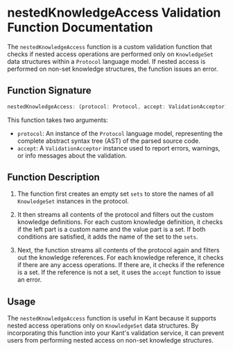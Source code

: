 # nestedKnowledgeAccess Validation Function Documentation

The `nestedKnowledgeAccess` function is a custom validation function that checks if nested access operations are performed only on `KnowledgeSet` data structures within a `Protocol` language model. If nested access is performed on non-set knowledge structures, the function issues an error.

## Function Signature

```typescript
nestedKnowledgeAccess: (protocol: Protocol, accept: ValidationAcceptor): MaybePromise<void>
```

This function takes two arguments:

- `protocol`: An instance of the `Protocol` language model, representing the complete abstract syntax tree (AST) of the parsed source code.
- `accept`: A `ValidationAcceptor` instance used to report errors, warnings, or info messages about the validation.

## Function Description

1. The function first creates an empty set `sets` to store the names of all `KnowledgeSet` instances in the protocol.

2. It then streams all contents of the protocol and filters out the custom knowledge definitions. For each custom knowledge definition, it checks if the left part is a custom name and the value part is a set. If both conditions are satisfied, it adds the name of the set to the `sets`.

3. Next, the function streams all contents of the protocol again and filters out the knowledge references. For each knowledge reference, it checks if there are any access operations. If there are, it checks if the reference is a set. If the reference is not a set, it uses the `accept` function to issue an error.

## Usage

The `nestedKnowledgeAccess` function is useful in Kant because it supports nested access operations only on `KnowledgeSet` data structures. By incorporating this function into your Kant's validation service, it can prevent users from performing nested access on non-set knowledge structures.